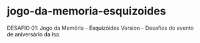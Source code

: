 # jogo-da-memoria-esquizoides
DESAFIO 01: Jogo da Memória - Esquizóides Version - Desafios do evento de aniversário da Isa.
